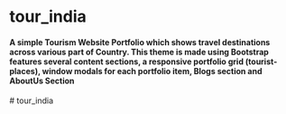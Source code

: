 # tour_india

<h4>A simple Tourism Website Portfolio which shows travel destinations across various part of Country. This theme is made using Bootstrap features several content sections, a responsive portfolio grid (tourist-places), window modals for each portfolio item, Blogs section and AboutUs Section</h4># tour_india
